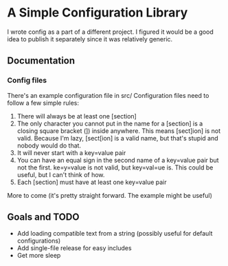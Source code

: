 # A Simple Configuration Library

I wrote config as a part of a different project. I figured it would be a good idea to publish it separately since it was relatively generic. 

## Documentation
### Config files
There's an example configuration file in src/
Configuration files need to follow a few simple rules:
1. There will always be at least one [section]
2. The only character you cannot put in the name for a [section] is a closing square bracket (]) inside anywhere. This means [sect]ion] is not valid. Because I'm lazy, [sect[ion] is a valid name, but that's stupid and nobody would do that. 
3. It will never start with a key=value pair
4. You can have an equal sign in the second name of a key=value pair but not the first. ke=y=value is not valid, but key=val=ue is. This could be useful, but I can't think of how.
5. Each [section] must have at least one key=value pair

More to come (it's pretty straight forward. The example might be useful)

## Goals and TODO
- Add loading compatible text from a string (possibly useful for default configurations)
- Add single-file release for easy includes
- Get more sleep


